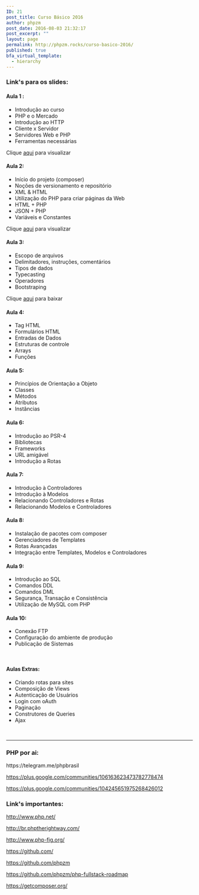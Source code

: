 ```yaml
---
ID: 21
post_title: Curso Básico 2016
author: phpzm
post_date: 2016-08-03 21:32:17
post_excerpt: ""
layout: page
permalink: http://phpzm.rocks/curso-basico-2016/
published: true
bfa_virtual_template:
  - hierarchy
---
```

<h3>Link's para os slides:</h3>
<h4>Aula 1 :</h4>
<ul>
 	<li style="font-weight: 400;"><span style="font-weight: 400;">Introdução ao curso</span></li>
 	<li style="font-weight: 400;"><span style="font-weight: 400;">PHP e o Mercado</span></li>
 	<li style="font-weight: 400;"><span style="font-weight: 400;">Introdução ao HTTP</span></li>
 	<li style="font-weight: 400;"><span style="font-weight: 400;">Cliente x Servidor</span></li>
 	<li style="font-weight: 400;"><span style="font-weight: 400;">Servidores Web e PHP</span></li>
 	<li style="font-weight: 400;"><span style="font-weight: 400;">Ferramentas necessárias</span></li>
</ul>
Clique <a href="https://docs.google.com/presentation/d/141cdPA7ntIJXRr0WGY-chsQUCEkusWn9gg33-R4qUCA/edit?usp=sharing">aqui</a> para visualizar
<h4>Aula 2:</h4>
<ul>
 	<li style="font-weight: 400;"><span style="font-weight: 400;">Início do projeto (composer)</span></li>
 	<li style="font-weight: 400;"><span style="font-weight: 400;">Noções de versionamento e repositório</span></li>
 	<li style="font-weight: 400;"><span style="font-weight: 400;">XML &amp; HTML</span></li>
 	<li style="font-weight: 400;"><span style="font-weight: 400;">Utilização do PHP para criar páginas da Web</span></li>
 	<li style="font-weight: 400;"><span style="font-weight: 400;">HTML + PHP</span></li>
 	<li style="font-weight: 400;"><span style="font-weight: 400;">JSON + PHP</span></li>
 	<li style="font-weight: 400;"><span style="font-weight: 400;">Variáveis e Constantes</span></li>
</ul>
Clique <a href="https://docs.google.com/presentation/d/1evuDJj53MAp0SEzQllLnMbPkSho69oMuk_U0XygYyiI/edit?usp=sharing">aqui</a> para visualizar
<h4>Aula 3:</h4>
<ul>
 	<li style="font-weight: 400;"><span style="font-weight: 400;">Escopo de arquivos</span></li>
 	<li style="font-weight: 400;"><span style="font-weight: 400;">Delimitadores, instruções, comentários</span></li>
 	<li style="font-weight: 400;"><span style="font-weight: 400;">Tipos de dados</span></li>
 	<li style="font-weight: 400;"><span style="font-weight: 400;">Typecasting</span></li>
 	<li style="font-weight: 400;"><span style="font-weight: 400;">Operadores</span></li>
 	<li style="font-weight: 400;"><span style="font-weight: 400;">Bootstraping</span></li>
</ul>
Clique <a href="http://phpzm.rocks/wp-content/uploads/2016/08/Aplicações-Web-com-PHP.pdf">aqui</a> para baixar
<h4>Aula 4:</h4>
<ul>
 	<li style="font-weight: 400;"><span style="font-weight: 400;">Tag HTML</span></li>
 	<li style="font-weight: 400;"><span style="font-weight: 400;">Formulários HTML</span></li>
 	<li style="font-weight: 400;"><span style="font-weight: 400;">Entradas de Dados</span></li>
 	<li style="font-weight: 400;"><span style="font-weight: 400;">Estruturas de controle</span></li>
 	<li style="font-weight: 400;"><span style="font-weight: 400;">Arrays</span></li>
 	<li style="font-weight: 400;"><span style="font-weight: 400;">Funções</span></li>
</ul>
<h4>Aula 5:</h4>
<ul>
 	<li style="font-weight: 400;"><span style="font-weight: 400;">Princípios de Orientação a Objeto</span></li>
 	<li style="font-weight: 400;"><span style="font-weight: 400;">Classes</span></li>
 	<li style="font-weight: 400;"><span style="font-weight: 400;">Métodos</span></li>
 	<li style="font-weight: 400;"><span style="font-weight: 400;">Atributos</span></li>
 	<li style="font-weight: 400;"><span style="font-weight: 400;">Instâncias</span></li>
</ul>
<h4>Aula 6:</h4>
<ul>
 	<li style="font-weight: 400;"><span style="font-weight: 400;">Introdução ao PSR-4</span></li>
 	<li style="font-weight: 400;"><span style="font-weight: 400;">Bibliotecas</span></li>
 	<li style="font-weight: 400;"><span style="font-weight: 400;">Frameworks</span></li>
 	<li style="font-weight: 400;"><span style="font-weight: 400;">URL amigável</span></li>
 	<li style="font-weight: 400;"><span style="font-weight: 400;">Introdução a Rotas</span></li>
</ul>
<h4>Aula 7:</h4>
<ul>
 	<li style="font-weight: 400;"><span style="font-weight: 400;">Introdução à Controladores</span></li>
 	<li style="font-weight: 400;"><span style="font-weight: 400;">Introdução à Modelos</span></li>
 	<li style="font-weight: 400;"><span style="font-weight: 400;">Relacionando Controladores e Rotas</span></li>
 	<li style="font-weight: 400;"><span style="font-weight: 400;">Relacionando Modelos e Controladores</span></li>
</ul>
<h4>Aula 8:</h4>
<ul>
 	<li style="font-weight: 400;"><span style="font-weight: 400;">Instalação de pacotes com composer</span></li>
 	<li style="font-weight: 400;"><span style="font-weight: 400;">Gerenciadores de Templates</span></li>
 	<li style="font-weight: 400;"><span style="font-weight: 400;">Rotas Avançadas</span></li>
 	<li style="font-weight: 400;"><span style="font-weight: 400;">Integração entre Templates, Modelos e Controladores</span></li>
</ul>
<h4>Aula 9:</h4>
<ul>
 	<li style="font-weight: 400;"><span style="font-weight: 400;">Introdução ao SQL</span></li>
 	<li style="font-weight: 400;"><span style="font-weight: 400;">Comandos DDL</span></li>
 	<li style="font-weight: 400;"><span style="font-weight: 400;">Comandos DML</span></li>
 	<li style="font-weight: 400;"><span style="font-weight: 400;">Segurança, Transação e Consistência</span></li>
 	<li style="font-weight: 400;">Utilização de MySQL com PHP</li>
</ul>
<h4>Aula 10:</h4>
<ul>
 	<li style="font-weight: 400;"><span style="font-weight: 400;">Conexão FTP</span></li>
 	<li style="font-weight: 400;"><span style="font-weight: 400;">Configuração do ambiente de produção</span></li>
 	<li style="font-weight: 400;"><span style="font-weight: 400;">Publicação de Sistemas</span></li>
</ul>
&nbsp;
<h4>Aulas Extras:</h4>
<ul>
 	<li style="font-weight: 400;"><span style="font-weight: 400;">Criando rotas para sites</span></li>
 	<li style="font-weight: 400;"><span style="font-weight: 400;">Composição de Views</span></li>
 	<li style="font-weight: 400;"><span style="font-weight: 400;">Autenticação de Usuários</span></li>
 	<li style="font-weight: 400;"><span style="font-weight: 400;">Login com oAuth</span></li>
 	<li style="font-weight: 400;"><span style="font-weight: 400;">Paginação</span></li>
 	<li style="font-weight: 400;"><span style="font-weight: 400;">Construtores de Queries</span></li>
 	<li style="font-weight: 400;"><span style="font-weight: 400;">Ajax</span></li>
</ul>
&nbsp;

<hr />

<h3>PHP por ai:</h3>
https://telegram.me/phpbrasil

https://plus.google.com/communities/106163623473782778474

https://plus.google.com/communities/104245651975268426012
<h3>Link's importantes:</h3>
<a href="http://php.net/manual/en/getting-started.php">http://www.php.net/</a>

<a href="http://br.phptherightway.com/">http://br.phptherightway.com/</a>

<a href="http://www.php-fig.org/">http://www.php-fig.org/</a>

<a href="https://github.com/">https://github.com/</a>

<a href="https://github.com/phpzm">https://github.com/phpzm</a>

<a href="https://github.com/phpzm/php-fullstack-roadmap">https://github.com/phpzm/php-fullstack-roadmap</a>

<a href="https://getcomposer.org/">https://getcomposer.org/</a>

&nbsp;

&nbsp;